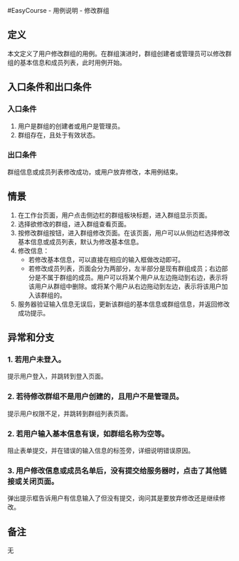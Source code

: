 #EasyCourse - 用例说明 - 修改群组

## 定义
本文定义了用户修改群组的用例。在群组演进时，群组创建者或管理员可以修改群组的基本信息和成员列表，此时用例开始。
## 入口条件和出口条件
### 入口条件
1. 用户是群组的创建者或用户是管理员。
2. 群组存在，且处于有效状态。

### 出口条件
群组信息或成员列表修改成功，或用户放弃修改，本用例结束。

## 情景
1. 在工作台页面，用户点击侧边栏的群组板块标题，进入群组显示页面。
2. 选择欲修改的群组，进入群组查看页面。
3. 按修改群组按钮，进入群组修改页面。在该页面，用户可以从侧边栏选择修改基本信息或成员列表，默认为修改基本信息。
4. 修改信息：
	* 若修改基本信息，可以直接在相应的输入框做改动即可。
	* 若修改成员列表，页面会分为两部分，左半部分是现有群组成员；右边部分是不属于群组的成员。用户可以将某个用户从左边拖动到右边，表示将该用户从群组中删除。或将某个用户从右边拖动到左边，表示将该用户加入该群组的。
4. 服务器验证输入信息无误后，更新该群组的基本信息或群组信息，并返回修改成功提示。

## 异常和分支
### 1. 若用户未登入。
提示用户登入，并跳转到登入页面。
### 2. 若待修改群组不是用户创建的，且用户不是管理员。
提示用户权限不足，并跳转到群组列表页面。
### 2. 若用户输入基本信息有误，如群组名称为空等。
阻止表单提交，并在错误的输入信息的标签旁，详细说明错误原因。
### 3. 用户修改信息或成员名单后，没有提交给服务器时，点击了其他链接或关闭页面。
弹出提示框告诉用户有信息输入了但没有提交，询问其是要放弃修改还是继续修改。

## 备注
无
